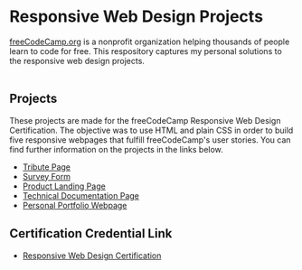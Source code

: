# Responsive Web Design Projects
[freeCodeCamp.org](https://www.freecodecamp.org/) is a nonprofit organization helping thousands of people learn to code for free. This respository captures my personal solutions to the responsive web design projects.</br></br>

## Projects
These projects are made for the freeCodeCamp Responsive Web Design Certification. The objective was to use HTML and plain CSS in order to build five responsive webpages that fulfill freeCodeCamp's user stories. You can find further information on the projects in the links below.
* [Tribute Page](https://codepen.io/bernardusbobby/full/ExKNXKq)
* [Survey Form](https://codepen.io/bernardusbobby/full/wvGgWrp)
* [Product Landing Page](https://codepen.io/bernardusbobby/full/rNeyVzz)
* [Technical Documentation Page](https://codepen.io/bernardusbobby/full/mdPmmxa)
* [Personal Portfolio Webpage](https://codepen.io/bernardusbobby/full/zYqwerB)

## Certification Credential Link
* [Responsive Web Design Certification](https://www.freecodecamp.org/certification/bobbyseptianto/responsive-web-design)
